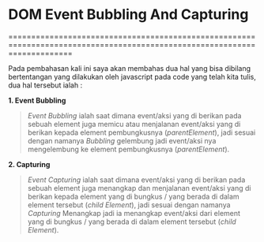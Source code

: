 # DOM Event Bubbling And Capturing

==========================================================================================================================

Pada pembahasan kali ini saya akan membahas dua hal yang bisa dibilang bertentangan yang dilakukan oleh javascript pada code yang telah kita tulis, dua hal tersebut ialah :

**1. Event Bubbling**

> *Event Bubbling* ialah saat dimana event/aksi yang di berikan pada sebuah element juga memicu atau menjalanan event/aksi yang di berikan kepada element pembungkusnya (*parentElement*), jadi sesuai dengan namanya _Bubbling_ gelembung jadi event/aksi nya mengelembung ke element pembungkusnya (*parentElement*).

**2. Capturing**

>*Event Capturing* ialah saat dimana event/aksi yang di berikan pada sebuah element juga menangkap dan menjalanan event/aksi yang di berikan kepada element yang di bungkus / yang berada di dalam element tersebut (*child Element*), jadi sesuai dengan namanya _Capturing_ Menangkap jadi ia menangkap event/aksi dari element yang di bungkus / yang berada di dalam element tersebut (*child Element*).
